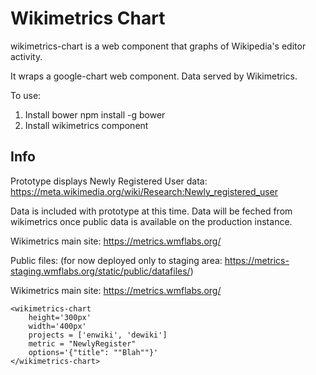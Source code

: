 Wikimetrics Chart
=================
wikimetrics-chart is a web component that graphs of Wikipedia's editor activity. 

It wraps a google-chart web component. Data served by Wikimetrics.

To use:

1. Install bower
    npm install -g bower
2. Install wikimetrics component 



Info
-----
Prototype displays Newly Registered User data: 
https://meta.wikimedia.org/wiki/Research:Newly_registered_user

Data is included with prototype at this time. 
Data will be feched from wikimetrics once public
data is available on the production instance.

Wikimetrics main site:
https://metrics.wmflabs.org/

Public files:
(for now deployed only to staging area: 
 https://metrics-staging.wmflabs.org/static/public/datafiles/)

Wikimetrics main site:
https://metrics.wmflabs.org/

    <wikimetrics-chart
        height='300px'
        width='400px'
        projects = ['enwiki', 'dewiki']
        metric = "NewlyRegister"
        options='{"title": ""Blah""}'
    </wikimetrics-chart>

